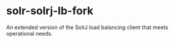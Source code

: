 solr-solrj-lb-fork
========

An extended version of the SolrJ load balancing client that meets operational needs.
